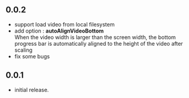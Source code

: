 ## 0.0.2

* support load video from local filesystem
* add option : **autoAlignVideoBottom**
  </br>When the video width is larger than the screen width, the bottom progress bar is automatically aligned to the height of the video after scaling
* fix some bugs


## 0.0.1

* initial release.
